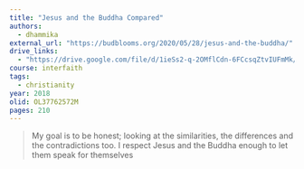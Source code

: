 ```yaml
---
title: "Jesus and the Buddha Compared"
authors:
  - dhammika
external_url: "https://budblooms.org/2020/05/28/jesus-and-the-buddha/"
drive_links:
  - "https://drive.google.com/file/d/1ieSs2-q-2OMflCdn-6FCcsqZtvIUFmMk/view?usp=drivesdk"
course: interfaith
tags:
  - christianity
year: 2018
olid: OL37762572M
pages: 210
---
```


> My goal is to be honest; looking at the similarities, the differences 
and the contradictions too. I respect Jesus and the Buddha enough 
to let them speak for themselves
